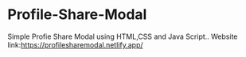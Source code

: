 # Profile-Share-Modal

Simple Profie Share Modal using HTML,CSS and Java Script..
Website link:https://profilesharemodal.netlify.app/
